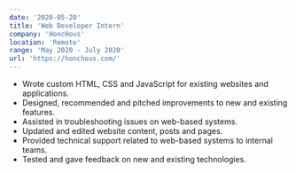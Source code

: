 ```yaml
---
date: '2020-05-20'
title: 'Web Developer Intern'
company: 'HoncHous'
location: 'Remote'
range: 'May 2020 - July 2020'
url: 'https://honchous.com/'
---
```


- Wrote custom HTML, CSS and JavaScript for existing websites and applications.
- Designed, recommended and pitched improvements to new and existing features.
- Assisted in troubleshooting issues on web-based systems.
- Updated and edited website content, posts and pages.
- Provided technical support related to web-based systems to internal teams.
- Tested and gave feedback on new and existing technologies.
